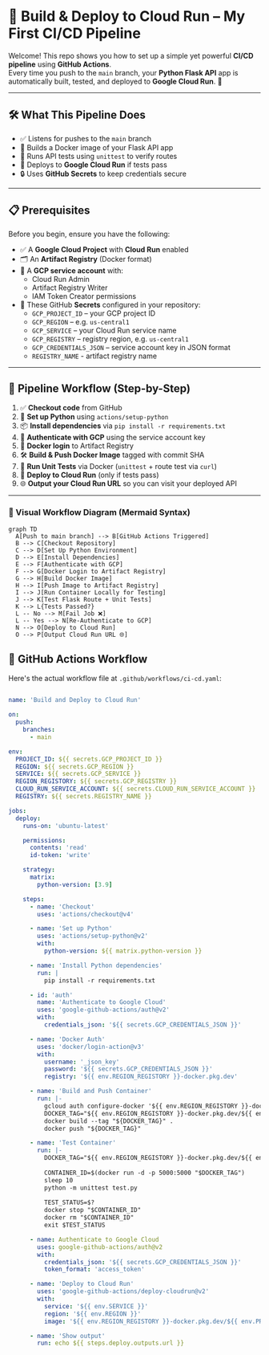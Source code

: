 # 🚀 Build & Deploy to Cloud Run – My First CI/CD Pipeline

Welcome! This repo shows you how to set up a simple yet powerful **CI/CD pipeline** using **GitHub Actions**.  
Every time you push to the `main` branch, your **Python Flask API** app is automatically built, tested, and deployed to **Google Cloud Run**. 🎉

---

## 🛠️ What This Pipeline Does

- ✅ Listens for pushes to the `main` branch
- 🐳 Builds a Docker image of your Flask API app
- 🧪 Runs API tests using `unittest` to verify routes
- 🚀 Deploys to **Google Cloud Run** if tests pass
- 🔒 Uses **GitHub Secrets** to keep credentials secure

---

## 📋 Prerequisites

Before you begin, ensure you have the following:

- ✅ A **Google Cloud Project** with **Cloud Run** enabled
- 🗂️ An **Artifact Registry** (Docker format)
- 👤 A **GCP service account** with:
  - Cloud Run Admin
  - Artifact Registry Writer
  - IAM Token Creator permissions
- 🔐 These GitHub **Secrets** configured in your repository:
  - `GCP_PROJECT_ID` – your GCP project ID
  - `GCP_REGION` – e.g. `us-central1`
  - `GCP_SERVICE` – your Cloud Run service name
  - `GCP_REGISTRY` – registry region, e.g. `us-central1`
  - `GCP_CREDENTIALS_JSON` – service account key in JSON format
  - `REGISTRY_NAME` - artifact registry name 

---

## 🔄 Pipeline Workflow (Step-by-Step)

1. ✅ **Checkout code** from GitHub
2. 🐍 **Set up Python** using `actions/setup-python`
3. 📦 **Install dependencies** via `pip install -r requirements.txt`
4. 🔐 **Authenticate with GCP** using the service account key
5. 🔑 **Docker login** to Artifact Registry
6. 🛠️ **Build & Push Docker Image** tagged with commit SHA
7. 🧪 **Run Unit Tests** via Docker (`unittest` + route test via `curl`)
8. 🚀 **Deploy to Cloud Run** (only if tests pass)
9. 🌐 **Output your Cloud Run URL** so you can visit your deployed API

---

### 🎨 Visual Workflow Diagram (Mermaid Syntax)




```mermaid
graph TD
  A[Push to main branch] --> B[GitHub Actions Triggered]
  B --> C[Checkout Repository]
  C --> D[Set Up Python Environment]
  D --> E[Install Dependencies]
  E --> F[Authenticate with GCP]
  F --> G[Docker Login to Artifact Registry]
  G --> H[Build Docker Image]
  H --> I[Push Image to Artifact Registry]
  I --> J[Run Container Locally for Testing]
  J --> K[Test Flask Route + Unit Tests]
  K --> L{Tests Passed?}
  L -- No --> M[Fail Job ❌]
  L -- Yes --> N[Re-Authenticate to GCP]
  N --> O[Deploy to Cloud Run]
  O --> P[Output Cloud Run URL 🌐]
```


## 📄 GitHub Actions Workflow

Here's the actual workflow file at `.github/workflows/ci-cd.yaml`:

```yaml

name: 'Build and Deploy to Cloud Run'

on:
  push:
    branches:
      - main

env:
  PROJECT_ID: ${{ secrets.GCP_PROJECT_ID }}
  REGION: ${{ secrets.GCP_REGION }}
  SERVICE: ${{ secrets.GCP_SERVICE }}
  REGION_REGISTORY: ${{ secrets.GCP_REGISTRY }}
  CLOUD_RUN_SERVICE_ACCOUNT: ${{ secrets.CLOUD_RUN_SERVICE_ACCOUNT }}
  REGISTRY: ${{ secrets.REGISTRY_NAME }}

jobs:
  deploy:
    runs-on: 'ubuntu-latest'

    permissions:
      contents: 'read'
      id-token: 'write'

    strategy:
      matrix:
        python-version: [3.9]

    steps:
      - name: 'Checkout'
        uses: 'actions/checkout@v4'

      - name: 'Set up Python'
        uses: 'actions/setup-python@v2'
        with:
          python-version: ${{ matrix.python-version }}

      - name: 'Install Python dependencies'
        run: |
          pip install -r requirements.txt

      - id: 'auth'
        name: 'Authenticate to Google Cloud'
        uses: 'google-github-actions/auth@v2'
        with:
          credentials_json: '${{ secrets.GCP_CREDENTIALS_JSON }}'

      - name: 'Docker Auth'
        uses: 'docker/login-action@v3'
        with:
          username: '_json_key'
          password: '${{ secrets.GCP_CREDENTIALS_JSON }}'
          registry: '${{ env.REGION_REGISTORY }}-docker.pkg.dev'

      - name: 'Build and Push Container'
        run: |-
          gcloud auth configure-docker '${{ env.REGION_REGISTORY }}-docker.pkg.dev'
          DOCKER_TAG="${{ env.REGION_REGISTORY }}-docker.pkg.dev/${{ env.PROJECT_ID }}/${{env.REGISTRY}}/test:${{ github.sha }}"
          docker build --tag "${DOCKER_TAG}" .
          docker push "${DOCKER_TAG}"

      - name: 'Test Container'
        run: |-
          DOCKER_TAG="${{ env.REGION_REGISTORY }}-docker.pkg.dev/${{ env.PROJECT_ID }}/${{env.REGISTRY}}/test:${{ github.sha }}"
          
          CONTAINER_ID=$(docker run -d -p 5000:5000 "$DOCKER_TAG")
          sleep 10
          python -m unittest test.py
          
          TEST_STATUS=$?
          docker stop "$CONTAINER_ID"
          docker rm "$CONTAINER_ID"
          exit $TEST_STATUS

      - name: Authenticate to Google Cloud
        uses: google-github-actions/auth@v2
        with:
          credentials_json: '${{ secrets.GCP_CREDENTIALS_JSON }}'
          token_format: 'access_token'

      - name: 'Deploy to Cloud Run'
        uses: 'google-github-actions/deploy-cloudrun@v2'
        with:
          service: '${{ env.SERVICE }}'
          region: '${{ env.REGION }}'
          image: '${{ env.REGION_REGISTORY }}-docker.pkg.dev/${{ env.PROJECT_ID }}/${{ env.REGISTRY }}/test:${{ github.sha }}'

      - name: 'Show output'
        run: echo ${{ steps.deploy.outputs.url }}
```

